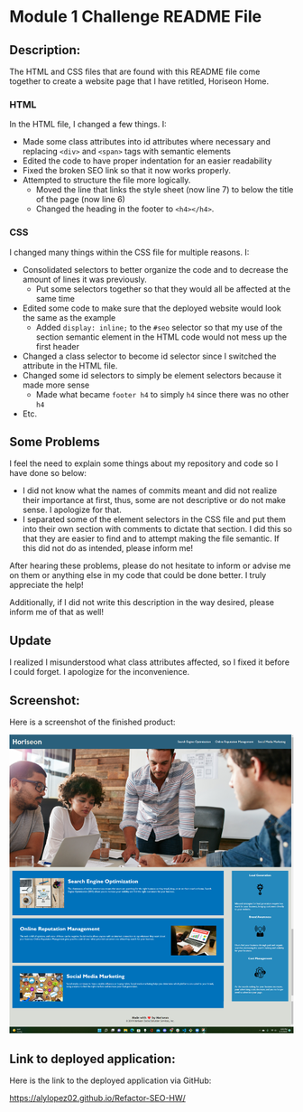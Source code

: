 # Module 1 Challenge README File
## Description:
The HTML and CSS files that are found with this README file come together to create a website page that I have retitled, Horiseon Home. 

### HTML
In the HTML file, I changed a few things. I:

-  Made some class attributes into id attributes where necessary and replacing `<div>` and `<span>` tags with semantic elements
- Edited the code to have proper indentation for an easier readability
- Fixed the broken SEO link so that it now works properly. 
- Attempted to structure the file more logically. 
    - Moved the line that links the style sheet (now line 7) to below the title of the page (now line 6)
    - Changed the heading in the footer to `<h4></h4>`.

### CSS
I changed many things within the CSS file for multiple reasons. I: 

- Consolidated selectors to better organize the code and to decrease the amount of lines it was previously. 
    - Put some selectors together so that they would all be affected at the same time
- Edited some code to make sure that the deployed website would look the same as the example
    - Added `display: inline;` to the `#seo` selector so that my use of the section semantic element in the HTML code would not mess up the first header
- Changed a class selector to become id selector since I switched the attribute in the HTML file.
- Changed some id selectors to simply be element selectors because it made more sense
    - Made what became `footer h4` to simply `h4` since there was no other `h4`
- Etc.

## Some Problems
I feel the need to explain some things about my repository and code so I have done so below:

- I did not know what the names of commits meant and did not realize their importance at first, thus, some are not descriptive or do not make sense. I apologize for that.
- I separated some of the element selectors in the CSS file and put them into their own section with comments to dictate that section. I did this so that they are easier to find and to attempt making the file semantic. If this did not do as intended, please inform me!

After hearing these problems, please do not hesitate to inform or advise me on them or anything else in my code that could be done better. I truly appreciate the help!

Additionally, if I did not write this description in the way desired, please inform me of that as well!

## Update
I realized I misunderstood what class attributes affected, so I fixed it before I could forget. I apologize for the inconvenience.

## Screenshot:
Here is a screenshot of the finished product:

![website after recoding the HTML and CSS files](./README-asset/challenge%201%20screenshot.png "Webpage after recoding")

## Link to deployed application:

Here is the link to the deployed application via GitHub:

<a href="https://alylopez02.github.io/Refactor-SEO-HW/">https://alylopez02.github.io/Refactor-SEO-HW/</a>
